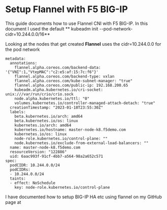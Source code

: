 # Setup Flannel with F5 BIG-IP

This guide documents how to use Flannel CNI with F5 BIG-IP. In this document I used the default ** kubeadm init  --pod-network-cidr=10.244.0.0/16**

Looking at the nodes that get created **Flannel** uses the cidr=10.244.0.0 for the pod network

```
metadata:
  annotations:
    flannel.alpha.coreos.com/backend-data: '{"VNI":1,"VtepMAC":"c2:e5:af:15:7c:f6"}'
    flannel.alpha.coreos.com/backend-type: vxlan
    flannel.alpha.coreos.com/kube-subnet-manager: "true"
    flannel.alpha.coreos.com/public-ip: 192.168.200.65
    kubeadm.alpha.kubernetes.io/cri-socket: unix:///var/run/crio/crio.sock
    node.alpha.kubernetes.io/ttl: "0"
    volumes.kubernetes.io/controller-managed-attach-detach: "true"
  creationTimestamp: "2023-01-18T23:55:30Z"
  labels:
    beta.kubernetes.io/arch: amd64
    beta.kubernetes.io/os: linux
    kubernetes.io/arch: amd64
    kubernetes.io/hostname: master-node-k8.f5demo.com
    kubernetes.io/os: linux
    node-role.kubernetes.io/control-plane: ""
    node.kubernetes.io/exclude-from-external-load-balancers: ""
  name: master-node-k8.f5demo.com
  resourceVersion: "122886"
  uid: 6aac993f-91cf-4bb7-a564-98a2a652c571
spec:
  podCIDR: 10.244.0.0/24
  podCIDRs:
  - 10.244.0.0/24
  taints:
  - effect: NoSchedule
    key: node-role.kubernetes.io/control-plane

```

I have documented how to setup BIG-IP HA etc using flannel on my GitHub page at 